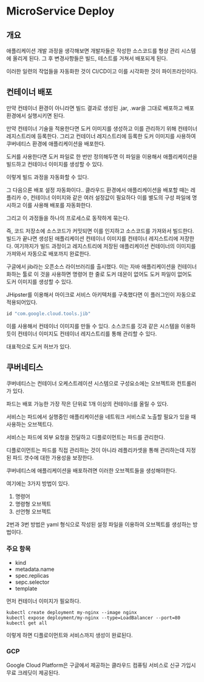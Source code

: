 # MicroService Deploy

## 개요

애플리케이션 개발 과정을 생각해보면 개발자들은 작성한 소스코드를 형상 관리 시스템에 올리게 된다. 그 후 변경사항들은 빌드, 테스트를 거쳐서 배포되게 된다.

이러한 일련의 작업들을 자동화한 것이 CI/CD이고 이를 시각화한 것이 파이프라인이다.

## 컨테이너 배포

만약 컨테이너 환경이 아니라면 빌드 결과로 생성된 .jar, .war을 그대로 배포하고 배포환경에서 실행시키면 된다.

만약 컨테이너 기술을 적용한다면 도커 이미지를 생성하고 이를 관리하기 위해 컨테이너 레지스트리에 등록한다. 그리고 컨테이너 레지스트리에 등록한 도커 이미지를 사용하여 쿠버네티스 환경에 애플리케이션을 배포한다.

도커를 사용한다면 도커 파일로 한 번만 정의해두면 이 파일을 이용해서 애플리케이션을 빌드하고 컨테이너 이미지를 생성할 수 있다.

이렇게 빌드 과정을 자동화할 수 있다.

그 다음으론 배포 설정 자동화이다.. 클라우드 환경에서 애플리케이션을 배포할 때는 레플리카 수, 컨테이너 이미지와 같은 여러 설정값이 필요하다 이를 별도의 구성 파일에 명시하고 이를 사용해 배포를 자동화한다.

그리고 이 과정들을 하나의 프로세스로 동작하게 묶는다.

즉, 코드 저장소에 소스코드가 커밋되면 이를 인지하고 소스코드를 가져와서 빌드한다. 빌드가 끝나면 생성된 애플리케이션 컨테이너 이미지를 컨테이너 레지스트리에 저장한다. 여기까지가 빌드 과정이고 레지스트리에 저장된 애플리케이션 컨테이너의 이미지를 가져와서 자동으로 배포까지 완료한다.

구글에서 jib라는 오픈소스 라이브러리를 출시했다. 이는 자바 애플리케이션을 컨테이너화하는 툴로 이 것을 사용하면 명령어 한 줄로 도커 데몬이 없어도 도커 파일이 없어도 도커 이미지를 생성할 수 있다.

JHipster를 이용해서 마이크로 서비스 아키텍처를 구축했다면 이 플러그인이 자동으로 적용되어있다.

```kotlin
id "com.google.cloud.tools.jib"
```

이를 사용해서 컨테이너 이미지를 만들 수 있다. 소스코드를 깃과 같은 시스템을 이용하듯이 컨테이너 이미지도 컨테이너 레지스트리를 통해 관리할 수 있다.

대표적으로 도커 허브가 있다.

## 쿠버네티스

쿠버네티스는 컨테이너 오케스트레이션 시스템으로 구성요소에는 오브젝트와 컨트롤러가 있다.

파드는 배포 가능한 가장 작은 단위로 1개 이상의 컨테이너를 올릴 수 있다.

서비스는 파드에서 실행중인 애플리케이션을 네트워크 서비스로 노출할 필요가 있을 때 사용하는 오브젝트다.

서비스는 파드에 외부 요청을 전달하고 디플로이먼트는 파드를 관리한다.

디플로이먼트는 파드를 직접 관리하는 것이 아니라 레플리카셋을 통해 관리하는데 지정된 파드 갯수에 대한 가용성을 보장한다.

쿠버네티스에 애플리케이션을 배포하려면 이러한 오브젝트들을 생성해야한다.

여기에는 3가지 방법이 있다.

1. 명령어
2. 명령형 오브젝트
3. 선언형 오브젝트

2번과 3번 방법은 yaml 형식으로 작성된 설정 파일을 이용하여 오브젝트를 생성하는 방법이다.

### 주요 항목

* kind
* metadata.name
* spec.replicas
* sepc.selector
* template

먼저 컨테이너 이미지가 필요하다. 

```
kubectl create deployment my-nginx --image nginx
kubectl expose deployment/my-nginx --type=LoadBalancer --port=80
kubectl get all
```

이렇게 하면 디플로이먼트와 서비스까지 생성이 완료된다.

### GCP

Google Cloud Platform은 구글에서 제공하는 클라우드 컴퓨팅 서비스로 신규 가입시 무료 크레딧이 제공된다.



